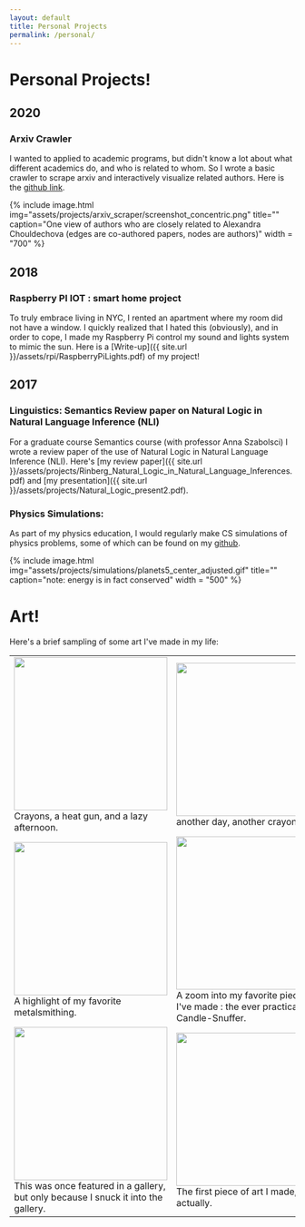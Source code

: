 ```yaml
---
layout: default
title: Personal Projects
permalink: /personal/
---
```

# **Personal Projects!**
## **2020**
### Arxiv Crawler

I wanted to applied to academic programs, but didn't know a lot about what different academics do, and who is related to whom. So I wrote a basic crawler to scrape arxiv and interactively visualize related authors. Here is the [github link](https://github.com/RoyRin/arxiv_connections).

{% include image.html img="assets/projects/arxiv_scraper/screenshot_concentric.png" title="" caption="One view of authors who are closely related to Alexandra Chouldechova (edges are co-authored papers, nodes are authors)"  width = "700" %}

<!-- 
#### To do: include reference to career copilots jobs scraper
-->

## **2018** 
### Raspberry PI IOT : smart home project

To truly embrace living in NYC, I rented an apartment where my room did not have a window. I quickly realized that I hated this (obviously), and in order to cope, I made my Raspberry Pi control my sound and lights system to mimic the sun. Here is a [Write-up]({{ site.url }}/assets/rpi/RaspberryPiLights.pdf) of my project! 

## **2017** 
### Linguistics: Semantics Review paper on Natural Logic in Natural Language Inference (NLI)

For a graduate course Semantics course (with professor Anna Szabolsci) I wrote a review paper of the use of Natural Logic in Natural Language Inference (NLI). Here's [my review paper]({{ site.url }}/assets/projects/Rinberg_Natural_Logic_in_Natural_Language_Inferences.pdf) and [my presentation]({{ site.url }}/assets/projects/Natural_Logic_present2.pdf).

### Physics Simulations:

As part of my physics education, I would regularly make CS simulations of physics problems, some of which can be found on my [github](https://github.com/RoyRin/Computational_Physics_2016).

{% include image.html img="assets/projects/simulations/planets5_center_adjusted.gif" title="" caption="note: energy is in fact conserved"  width = "500" %}

# **Art!**

Here's a brief sampling of some art I've made in my life:


<table>
  <tr>
    <td><img src='{{ site.url }}/assets/ART/Colors3.jpg' width=270 >
        <figcaption>Crayons, a heat gun, and a lazy afternoon.</figcaption>
    </td>
          <td><img src='{{ site.url }}/assets/ART/geometerscrayon2.jpg' width=270 >
        <figcaption>another day, another crayon.</figcaption>        
        </td>
  </tr>

   <tr>
    <td><img src='{{ site.url }}/assets/ART/AllMetalSmithing1.jpg'  width=270 >
      <figcaption>A highlight of my favorite metalsmithing.</figcaption>
    </td>
    <td><img src='{{ site.url }}/assets/ART/candlesnuffer2.jpg' width=270 >
    <figcaption>A zoom into my favorite piece of art I've made : the ever practical Candle-Snuffer.</figcaption>
    </td>
  </tr>

  <tr>
    <td><img src='{{ site.url }}/assets/ART/Conversation3.jpg'  width=270>
        <figcaption>This was once featured in a gallery, but only because I snuck it into the gallery.</figcaption>
    </td>
    <td><img src='{{ site.url }}/assets/ART/NYC.jpg' width=270 >
      <figcaption> The first piece of art I made, actually. </figcaption>
    </td>

  </tr>
</table>







<!--- 
In the future, I could potentially look into :
this style found in https://stackoverflow.com/questions/17677094/jekyll-for-loop-over-all-images-in-a-folder 


Or I could just put the images side by side, without the table
![metalsmithing]({{ site.url }}/assets/ART/AllMetalSmithing1.jpg){: width="250" }![metalsmithing]({{ site.url }}/assets/ART/AllMetalSmithing1.jpg){: width="250" }![metalsmithing]({{ site.url }}/assets/ART/AllMetalSmithing1.jpg){: width="250" }


There's also some promise here :

{% for image in site.static_files %}
{% if image.path contains 'ART/' %}  
![image.path]({{ image.path }}){: width="250" }
{% endif %} 
{% endfor %}

-->
